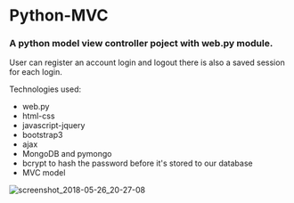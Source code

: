 # Python-MVC

### A python model view controller poject with web.py module.
User can register an account login and logout there is also a saved session for each login.

Technologies used:
* web.py
* html-css
* javascript-jquery
* bootstrap3
* ajax
* MongoDB and pymongo
* bcrypt to hash the password before it's stored to our database
* MVC model

![screenshot_2018-05-26_20-27-08](https://user-images.githubusercontent.com/21143253/40585354-c72b2876-61b9-11e8-8140-85e56612c881.png)
